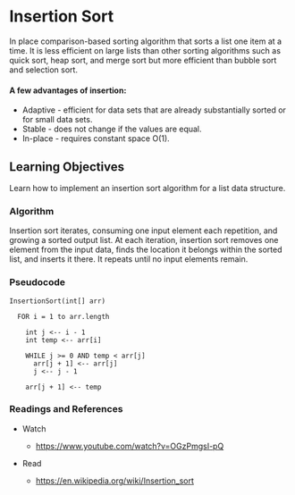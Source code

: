 # Insertion Sort
In place comparison-based sorting algorithm that sorts a list one item at a time. It is less efficient on large lists than other sorting algorithms such as quick sort, heap sort, and merge sort but more efficient than bubble sort and selection sort.

#### A few advantages of insertion:
  * Adaptive - efficient for data sets that are already substantially sorted or for small data sets.
  * Stable - does not change if the values are equal.
  * In-place - requires constant space O(1).

## Learning Objectives
Learn how to implement an insertion sort algorithm for a list data structure.

### Algorithm
Insertion sort iterates, consuming one input element each repetition, and growing a sorted output list. At each iteration, insertion sort removes one element from the input data, finds the location it belongs within the sorted list, and inserts it there. It repeats until no input elements remain.

### Pseudocode

    InsertionSort(int[] arr)

      FOR i = 1 to arr.length

        int j <-- i - 1
        int temp <-- arr[i]

        WHILE j >= 0 AND temp < arr[j]
          arr[j + 1] <-- arr[j]
          j <-- j - 1

        arr[j + 1] <-- temp

### Readings and References
* Watch
  * https://www.youtube.com/watch?v=OGzPmgsI-pQ 

* Read
  * https://en.wikipedia.org/wiki/Insertion_sort
